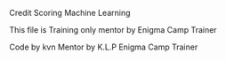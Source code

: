 Credit Scoring Machine Learning

This file is Training only mentor by Enigma Camp Trainer

Code by kvn
Mentor by K.L.P Enigma Camp Trainer